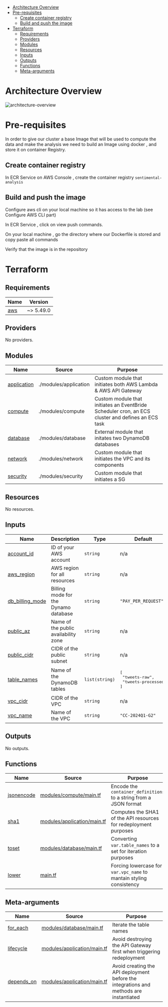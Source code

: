 - [Architecture Overview](#architecture-overview)
- [Pre-requisites](#pre-requisites)
  - [Create container registry](#create-container-registry)
  - [Build and push the image](#build-and-push-the-image)
- [Terraform](#terraform)
  - [Requirements](#requirements)
  - [Providers](#providers)
  - [Modules](#modules)
  - [Resources](#resources)
  - [Inputs](#inputs)
  - [Outputs](#outputs)
  - [Functions](#functions)
  - [Meta-arguments](#meta-arguments)

# Architecture Overview
![architecture-overview](https://i.imgur.com/NeOvXwK.png)

# Pre-requisites
In order to give our cluster a base Image that will be used to compute the data and make the analysis we need to build an Image using docker , and store it on container Registry.
## Create container registry
In ECR Service on AWS Console , create the container registry `sentimental-analysis`
## Build and push the image
Configure aws cli on your local machine so it has access to the lab (see Configure AWS CLI part)

In ECR Service , click on view push commands.

On your local machine , go the directory where our Dockerfile is stored and copy paste all commands

Verify that the image is in the repository

# Terraform
## Requirements

| Name | Version |
|------|---------|
| <a name="requirement_aws"></a> [aws](#requirement\_aws) | ~> 5.49.0 |

## Providers

No providers.

## Modules

| Name | Source | Purpose |
|------|--------|---------|
| <a name="module_application"></a> [application](modules/application) | ./modules/application | Custom module that initiates both AWS Lambda & AWS API Gateway |
| <a name="module_compute"></a> [compute](modules/compute) | ./modules/compute | Custom module that initiates an EventBride Scheduler cron, an ECS cluster and defines an ECS task |
| <a name="module_database"></a> [database](modules/database) | ./modules/database | External module that initates two DynamoDB databases |
| <a name="module_network"></a> [network](modules/network) | ./modules/network | Custom module that initiates the VPC and its components |
| <a name="module_security"></a> [security](modules/security) | ./modules/security | Custom module that initiates a SG |

## Resources

No resources.

## Inputs

| Name | Description | Type | Default | Required |
|------|-------------|------|---------|:--------:|
| <a name="input_account_id"></a> [account\_id](#input\_account\_id) | ID of your AWS account | `string` | n/a | yes |
| <a name="input_aws_region"></a> [aws\_region](#input\_aws\_region) | AWS region for all resources | `string` | n/a | yes |
| <a name="input_db_billing_mode"></a> [db\_billing\_mode](#input\_db\_billing\_mode) | Billing mode for the Dynamo database | `string` | `"PAY_PER_REQUEST"` | no |
| <a name="input_public_az"></a> [public\_az](#input\_public\_az) | Name of the public availability zone | `string` | n/a | yes |
| <a name="input_public_cidr"></a> [public\_cidr](#input\_public\_cidr) | CIDR of the public subnet | `string` | n/a | yes |
| <a name="input_table_names"></a> [table\_names](#input\_table\_names) | Name of the DynamoDB tables | `list(string)` | <pre>[<br>  "tweets-raw",<br>  "tweets-processed"<br>]</pre> | no |
| <a name="input_vpc_cidr"></a> [vpc\_cidr](#input\_vpc\_cidr) | CIDR of the VPC | `string` | n/a | yes |
| <a name="input_vpc_name"></a> [vpc\_name](#input\_vpc\_name) | Name of the VPC | `string` | `"CC-2024Q1-G2"` | no |

## Outputs

No outputs.

## Functions
| Name | Source | Purpose |
|------|--------|---------|
| <a name="function_jsonencode"></a> [jsonencode](https://developer.hashicorp.com/terraform/language/functions/jsonencode) | [modules/compute/main.tf](modules/compute/main.tf#L16) | Encode the `container_definitions` to a string from a JSON format|
| <a name="function_sha1"></a> [sha1](https://developer.hashicorp.com/terraform/language/functions/sha1) | [modules/application/main.tf](modules/application/main.tf#L178) | Computes the SHA1 of the API resources for redeployment purposes|
| <a name="function_toset"></a> [toset](https://developer.hashicorp.com/terraform/language/functions/toset) | [modules/database/main.tf](modules/database/main.tf#L3) | Converting `var.table_names` to a set for iteration purposes|
| <a name="function_lower"></a> [lower](https://developer.hashicorp.com/terraform/language/functions/lower) | [main.tf](main.tf#L3) | Forcing lowercase for `var.vpc_name` to mantain styling consistency|

## Meta-arguments
| Name | Source | Purpose |
|------|--------|---------|
| <a name="meta_for_each"></a> [for_each](https://developer.hashicorp.com/terraform/language/meta-arguments/for_each) | [modules/database/main.tf](modules/database/main.tf#L3) | Iterate the table names|
| <a name="meta_lifecycle"></a> [lifecycle](https://developer.hashicorp.com/terraform/language/meta-arguments/lifecycle) | [modules/application/main.tf](modules/application/main.tf#L186) | Avoid destroying the API Gateway first when triggering redeployment|
| <a name="meta_depends_on"></a> [depends_on](https://developer.hashicorp.com/terraform/language/meta-arguments/depends_on) | [modules/application/main.tf](modules/application/main.tf#L190) | Avoid creating the API deployment before the integrations and methods are instantiated|
<!-- END_TF_DOCS -->
